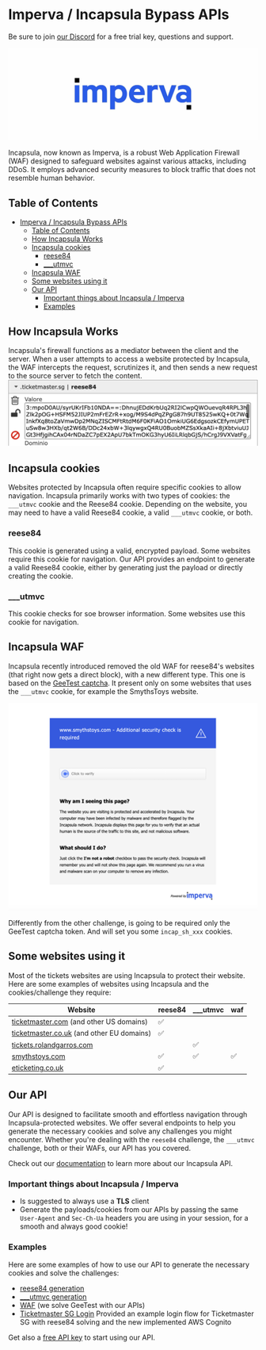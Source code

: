 # Imperva / Incapsula Bypass APIs
Be sure to join [our Discord](https://takionapi.tech/discord) for a free trial key, questions and support.

![Imperva logo](./media/logo.png)

Incapsula, now known as Imperva, is a robust Web Application Firewall (WAF) designed to safeguard websites against various attacks, including DDoS. It employs advanced security measures to block traffic that does not resemble human behavior. 

## Table of Contents
- [Imperva / Incapsula Bypass APIs](#imperva--incapsula-bypass-apis)
  - [Table of Contents](#table-of-contents)
  - [How Incapsula Works](#how-incapsula-works)
  - [Incapsula cookies](#incapsula-cookies)
    - [reese84](#reese84)
    - [\_\_\_utmvc](#___utmvc)
  - [Incapsula WAF](#incapsula-waf)
  - [Some websites using it](#some-websites-using-it)
  - [Our API](#our-api)
    - [Important things about Incapsula / Imperva](#important-things-about-incapsula--imperva)
    - [Examples](#examples)

## How Incapsula Works
Incapsula's firewall functions as a mediator between the client and the server. When a user attempts to access a website protected by Incapsula, the WAF intercepts the request, scrutinizes it, and then sends a new request to the source server to fetch the content.
![reese84](./media/reese84.png)

## Incapsula cookies
Websites protected by Incapsula often require specific cookies to allow navigation. Incapsula primarily works with two types of cookies: the `___utmvc` cookie and the Reese84 cookie. Depending on the website, you may need to have a valid Reese84 cookie, a valid `___utmvc` cookie, or both.

### reese84
This cookie is generated using a valid, encrypted payload. Some websites require this cookie for navigation. Our API provides an endpoint to generate a valid Reese84 cookie, either by generating just the payload or directly creating the cookie.

### ___utmvc
This cookie checks for soe browser information. Some websites use this cookie for navigation.

## Incapsula WAF
Incapsula recently introduced removed the old WAF for reese84's websites (that right now gets a direct block), with a new different type. This one is based on the [GeeTest captcha](https://www.geetest.com/). It present only on some websites that uses the `___utmvc` cookie, for example the SmythsToys website.

![___utmvc WAF](./media/waf__utmvc.png)

Differently from the other challenge, is going to be required only the GeeTest captcha token. And will set you some `incap_sh_xxx` cookies.

## Some websites using it
Most of the tickets websites are using Incapsula to protect their website. Here are some examples of websites using Incapsula and the cookies/challenge they require:

| Website | reese84 | ___utmvc | waf |
| --- | --- | --- | --- |
| [ticketmaster.com](https://www.ticketmaster.com) (and other US domains) | ✅ | | |
| [ticketmaster.co.uk](https://www.ticketmaster.co.uk) (and other EU domains) | ✅ | |  |
| [tickets.rolandgarros.com](https://tickets.rolandgarros.com) | | ✅ |  |
| [smythstoys.com](https://www.smythstoys.com) | ✅ | ✅ | ✅ |
| [eticketing.co.uk](https://www.eticketing.co.uk) | ✅ |  |  |

## Our API
Our API is designed to facilitate smooth and effortless navigation through Incapsula-protected websites. We offer several endpoints to help you generate the necessary cookies and solve any challenges you might encounter. Whether you're dealing with the `reese84` challenge, the `___utmvc` challenge, both or their WAFs, our API has you covered.

Check out our [documentation](https://docs.takionapi.tech/incapsula/incapsula-documentation) to learn more about our Incapsula API.

### Important things about Incapsula / Imperva
- Is suggested to always use a **TLS** client
- Generate the payloads/cookies from our APIs by passing the same `User-Agent` and `Sec-Ch-Ua` headers you are using in your session, for a smooth and always good cookie!

### Examples
Here are some examples of how to use our API to generate the necessary cookies and solve the challenges:
 - [reese84 generation](./reese84.py)
 - [___utmvc generation](./___utmvc.py)
 - [WAF](./waf.py) (we solve GeeTest with our APIs)
 - [Ticketmaster SG Login](./ticketmaster_sg_login.py) Provided an example login flow for Ticketmaster SG with reese84 solving and the new implemented AWS Cognito

Get also a [free API key](https://takionapi.tech/discord) to start using our API.
